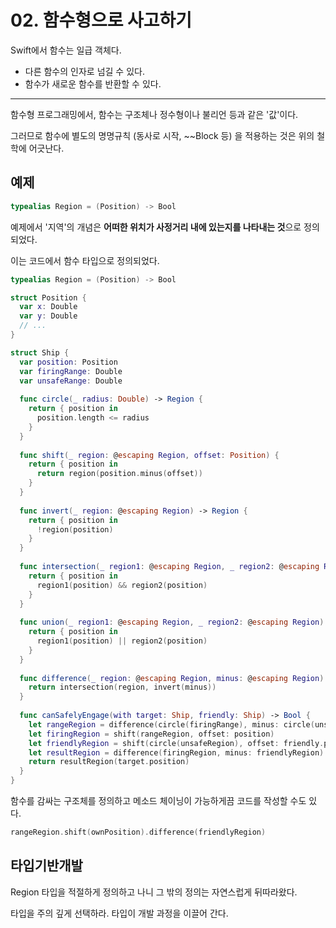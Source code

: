 # 02. 함수형으로 사고하기

Swift에서 함수는 일급 객체다.

- 다른 함수의 인자로 넘길 수 있다.
- 함수가 새로운 함수를 반환할 수 있다.

---

함수형 프로그래밍에서, 함수는 구조체나 정수형이나 불리언 등과 같은 '값'이다.

그러므로 함수에 별도의 명명규칙 (동사로 시작, ~~Block 등) 을 적용하는 것은 위의 철학에 어긋난다.

## 예제

```swift
typealias Region = (Position) -> Bool
```

예제에서 '지역'의 개념은 **어떠한 위치가 사정거리 내에 있는지를 나타내는 것**으로 정의되었다.

이는 코드에서 함수 타입으로 정의되었다.

```swift
typealias Region = (Position) -> Bool

struct Position {
  var x: Double
  var y: Double
  // ...
}

struct Ship {
  var position: Position
  var firingRange: Double
  var unsafeRange: Double
  
  func circle(_ radius: Double) -> Region {
    return { position in 
      position.length <= radius
    }
  }
  
  func shift(_ region: @escaping Region, offset: Position) {
    return { position in
      return region(position.minus(offset))
    }
  }
  
  func invert(_ region: @escaping Region) -> Region {
    return { position in 
      !region(position)
    }
  }
  
  func intersection(_ region1: @escaping Region, _ region2: @escaping Region) -> Region {
    return { position in 
      region1(position) && region2(position)
    }
  }
  
  func union(_ region1: @escaping Region, _ region2: @escaping Region) -> Region {
    return { position in 
      region1(position) || region2(position)
    }
  }
  
  func difference(_ region: @escaping Region, minus: @escaping Region) -> Region {
    return intersection(region, invert(minus))
  }
  
  func canSafelyEngage(with target: Ship, friendly: Ship) -> Bool {
    let rangeRegion = difference(circle(firingRange), minus: circle(unsafeRange))
    let firingRegion = shift(rangeRegion, offset: position)
    let friendlyRegion = shift(circle(unsafeRegion), offset: friendly.position)
    let resultRegion = difference(firingRegion, minus: friendlyRegion)
    return resultRegion(target.position)
  }
}
```

함수를 감싸는 구조체를 정의하고 메소드 체이닝이 가능하게끔 코드를 작성할 수도 있다.

```swift
rangeRegion.shift(ownPosition).difference(friendlyRegion)
```

## 타입기반개발

Region 타입을 적절하게 정의하고 나니 그 밖의 정의는 자연스럽게 뒤따라왔다.

타입을 주의 깊게 선택하라. 타입이 개발 과정을 이끌어 간다.